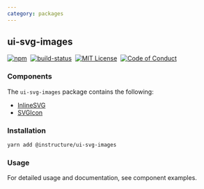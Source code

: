 ```yaml
---
category: packages
---
```


## ui-svg-images

[![npm][npm]][npm-url]&nbsp;
[![build-status][build-status]][build-status-url]&nbsp;
[![MIT License][license-badge]][LICENSE]&nbsp;
[![Code of Conduct][coc-badge]][coc]

### Components
The `ui-svg-images` package contains the following:
- [InlineSVG](#InlineSVG)
- [SVGIcon](#SVGIcon)


### Installation

```sh
yarn add @instructure/ui-svg-images
```

### Usage
For detailed usage and documentation, see component examples.

[npm]: https://img.shields.io/npm/v/@instructure/ui-svg-images.svg
[npm-url]: https://npmjs.com/package/@instructure/ui-svg-images

[build-status]: https://travis-ci.org/instructure/instructure-ui.svg?branch=master
[build-status-url]: https://travis-ci.org/instructure/instructure-ui "Travis CI"

[license-badge]: https://img.shields.io/npm/l/instructure-ui.svg?style=flat-square
[license]: https://github.com/instructure/instructure-ui/blob/master/LICENSE

[coc-badge]: https://img.shields.io/badge/code%20of-conduct-ff69b4.svg?style=flat-square
[coc]: https://github.com/instructure/instructure-ui/blob/master/CODE_OF_CONDUCT.md
